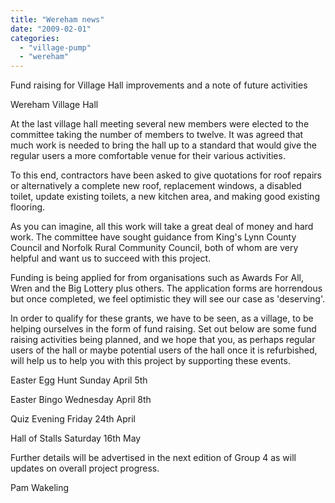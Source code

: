 ```yaml
---
title: "Wereham news"
date: "2009-02-01"
categories: 
  - "village-pump"
  - "wereham"
---
```


Fund raising for Village Hall improvements and a note of future activities

Wereham Village Hall

At the last village hall meeting several new members were elected to the committee taking the number of members to twelve. It was agreed that much work is needed to bring the hall up to a standard that would give the regular users a more comfortable venue for their various activities.

To this end, contractors have been asked to give quotations for roof repairs or alternatively a complete new roof, replacement windows, a disabled toilet, update existing toilets, a new kitchen area, and making good existing flooring.

As you can imagine, all this work will take a great deal of money and hard work. The committee have sought guidance from King's Lynn County Council and Norfolk Rural Community Council, both of whom are very helpful and want us to succeed with this project.

Funding is being applied for from organisations such as Awards For All, Wren and the Big Lottery plus others. The application forms are horrendous but once completed, we feel optimistic they will see our case as 'deserving'.

In order to qualify for these grants, we have to be seen, as a village, to be helping ourselves in the form of fund raising. Set out below are some fund raising activities being planned, and we hope that you, as perhaps regular users of the hall or maybe potential users of the hall once it is refurbished, will help us to help you with this project by supporting these events.

Easter Egg Hunt Sunday April 5th

Easter Bingo Wednesday April 8th

Quiz Evening Friday 24th April

Hall of Stalls Saturday 16th May

Further details will be advertised in the next edition of Group 4 as will updates on overall project progress.

Pam Wakeling
